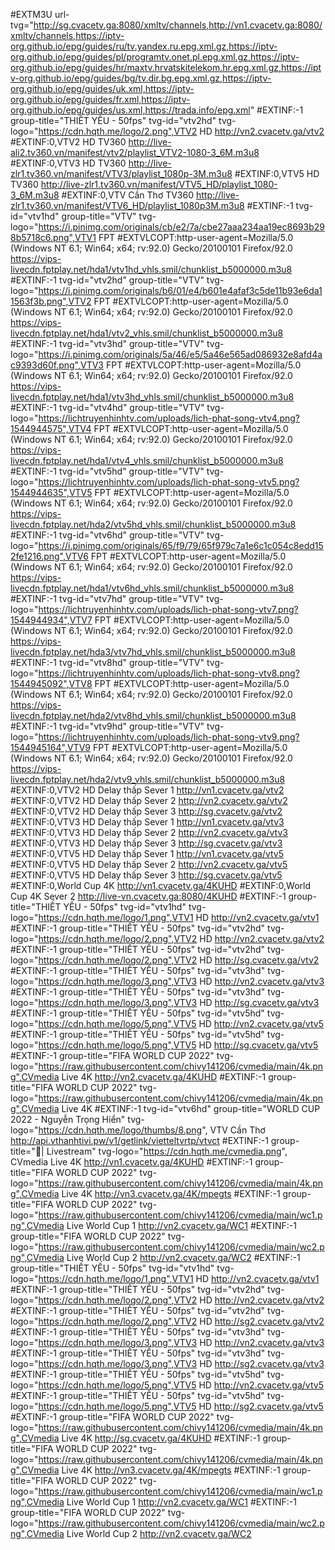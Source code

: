 #EXTM3U url-tvg="http://sg.cvacetv.ga:8080/xmltv/channels,http://vn1.cvacetv.ga:8080/xmltv/channels,https://iptv-org.github.io/epg/guides/ru/tv.yandex.ru.epg.xml.gz,https://iptv-org.github.io/epg/guides/pl/programtv.onet.pl.epg.xml.gz,https://iptv-org.github.io/epg/guides/hr/maxtv.hrvatskitelekom.hr.epg.xml.gz,https://iptv-org.github.io/epg/guides/bg/tv.dir.bg.epg.xml.gz,https://iptv-org.github.io/epg/guides/uk.xml,https://iptv-org.github.io/epg/guides/fr.xml,https://iptv-org.github.io/epg/guides/us.xml,https://trada.info/epg.xml"
#EXTINF:-1 group-title="THIẾT YẾU - 50fps" tvg-id="vtv2hd" tvg-logo="https://cdn.hqth.me/logo/2.png",VTV2 HD
http://vn2.cvacetv.ga/vtv2
#EXTINF:0,VTV2 HD TV360
http://live-ali2.tv360.vn/manifest/vtv2/playlist_VTV2-1080-3_6M.m3u8
#EXTINF:0,VTV3 HD TV360
http://live-zlr1.tv360.vn/manifest/VTV3/playlist_1080p-3M.m3u8
#EXTINF:0,VTV5 HD TV360
http://live-zlr1.tv360.vn/manifest/VTV5_HD/playlist_1080-3_6M.m3u8
#EXTINF:0,VTV Cần Thơ TV360
http://live-zlr1.tv360.vn/manifest/VTV6_HD/playlist_1080p3M.m3u8
#EXTINF:-1 tvg-id="vtv1hd" group-title="VTV" tvg-logo="https://i.pinimg.com/originals/cb/e2/7a/cbe27aaa234aa19ec8693b298b5718c6.png",VTV1 FPT
#EXTVLCOPT:http-user-agent=Mozilla/5.0 (Windows NT 6.1; Win64; x64; rv:92.0) Gecko/20100101 Firefox/92.0
https://vips-livecdn.fptplay.net/hda1/vtv1hd_vhls.smil/chunklist_b5000000.m3u8
#EXTINF:-1 tvg-id="vtv2hd" group-title="VTV" tvg-logo="https://i.pinimg.com/originals/b6/01/e4/b601e4afaf3c5de11b93e6da11563f3b.png",VTV2 FPT
#EXTVLCOPT:http-user-agent=Mozilla/5.0 (Windows NT 6.1; Win64; x64; rv:92.0) Gecko/20100101 Firefox/92.0
https://vips-livecdn.fptplay.net/hda1/vtv2_vhls.smil/chunklist_b5000000.m3u8
#EXTINF:-1 tvg-id="vtv3hd" group-title="VTV" tvg-logo="https://i.pinimg.com/originals/5a/46/e5/5a46e565ad086932e8afd4ac9393d60f.png",VTV3 FPT
#EXTVLCOPT:http-user-agent=Mozilla/5.0 (Windows NT 6.1; Win64; x64; rv:92.0) Gecko/20100101 Firefox/92.0
https://vips-livecdn.fptplay.net/hda1/vtv3hd_vhls.smil/chunklist_b5000000.m3u8
#EXTINF:-1 tvg-id="vtv4hd" group-title="VTV" tvg-logo="https://lichtruyenhinhtv.com/uploads/lich-phat-song-vtv4.png?1544944575",VTV4 FPT
#EXTVLCOPT:http-user-agent=Mozilla/5.0 (Windows NT 6.1; Win64; x64; rv:92.0) Gecko/20100101 Firefox/92.0
https://vips-livecdn.fptplay.net/hda1/vtv4_vhls.smil/chunklist_b5000000.m3u8
#EXTINF:-1 tvg-id="vtv5hd" group-title="VTV" tvg-logo="https://lichtruyenhinhtv.com/uploads/lich-phat-song-vtv5.png?1544944635",VTV5 FPT
#EXTVLCOPT:http-user-agent=Mozilla/5.0 (Windows NT 6.1; Win64; x64; rv:92.0) Gecko/20100101 Firefox/92.0
https://vips-livecdn.fptplay.net/hda2/vtv5hd_vhls.smil/chunklist_b5000000.m3u8
#EXTINF:-1 tvg-id="vtv6hd" group-title="VTV" tvg-logo="https://i.pinimg.com/originals/65/f9/79/65f979c7a1e6c1c054c8edd152fe1216.png",VTV6 FPT
#EXTVLCOPT:http-user-agent=Mozilla/5.0 (Windows NT 6.1; Win64; x64; rv:92.0) Gecko/20100101 Firefox/92.0
https://vips-livecdn.fptplay.net/hda1/vtv6hd_vhls.smil/chunklist_b5000000.m3u8
#EXTINF:-1 tvg-id="vtv7hd" group-title="VTV" tvg-logo="https://lichtruyenhinhtv.com/uploads/lich-phat-song-vtv7.png?1544944934",VTV7 FPT
#EXTVLCOPT:http-user-agent=Mozilla/5.0 (Windows NT 6.1; Win64; x64; rv:92.0) Gecko/20100101 Firefox/92.0
https://vips-livecdn.fptplay.net/hda3/vtv7hd_vhls.smil/chunklist_b5000000.m3u8
#EXTINF:-1 tvg-id="vtv8hd" group-title="VTV" tvg-logo="https://lichtruyenhinhtv.com/uploads/lich-phat-song-vtv8.png?1544945092",VTV8 FPT
#EXTVLCOPT:http-user-agent=Mozilla/5.0 (Windows NT 6.1; Win64; x64; rv:92.0) Gecko/20100101 Firefox/92.0
https://vips-livecdn.fptplay.net/hda2/vtv8hd_vhls.smil/chunklist_b5000000.m3u8
#EXTINF:-1 tvg-id="vtv9hd" group-title="VTV" tvg-logo="https://lichtruyenhinhtv.com/uploads/lich-phat-song-vtv9.png?1544945164",VTV9 FPT
#EXTVLCOPT:http-user-agent=Mozilla/5.0 (Windows NT 6.1; Win64; x64; rv:92.0) Gecko/20100101 Firefox/92.0
https://vips-livecdn.fptplay.net/hda2/vtv9_vhls.smil/chunklist_b5000000.m3u8
#EXTINF:0,VTV2 HD Delay thấp Sever 1
http://vn1.cvacetv.ga/vtv2
#EXTINF:0,VTV2 HD Delay thấp Sever 2
http://vn2.cvacetv.ga/vtv2
#EXTINF:0,VTV2 HD Delay thấp Sever 3
http://sg.cvacetv.ga/vtv2
#EXTINF:0,VTV3 HD Delay thấp Sever 1
http://vn1.cvacetv.ga/vtv3
#EXTINF:0,VTV3 HD Delay thấp Sever 2
http://vn2.cvacetv.ga/vtv3
#EXTINF:0,VTV3 HD Delay thấp Sever 3
http://sg.cvacetv.ga/vtv3
#EXTINF:0,VTV5 HD Delay thấp Sever 1
http://vn1.cvacetv.ga/vtv5
#EXTINF:0,VTV5 HD Delay thấp Sever 2
http://vn2.cvacetv.ga/vtv5
#EXTINF:0,VTV5 HD Delay thấp Sever 3
http://sg.cvacetv.ga/vtv5
#EXTINF:0,World Cup 4K
http://vn1.cvacetv.ga/4KUHD
#EXTINF:0,World Cup 4K Sever 2
http://live-vn.cvacetv.ga:8080/4KUHD
#EXTINF:-1 group-title="THIẾT YẾU - 50fps" tvg-id="vtv1hd" tvg-logo="https://cdn.hqth.me/logo/1.png",VTV1 HD
http://vn2.cvacetv.ga/vtv1
#EXTINF:-1 group-title="THIẾT YẾU - 50fps" tvg-id="vtv2hd" tvg-logo="https://cdn.hqth.me/logo/2.png",VTV2 HD
http://vn2.cvacetv.ga/vtv2
#EXTINF:-1 group-title="THIẾT YẾU - 50fps" tvg-id="vtv2hd" tvg-logo="https://cdn.hqth.me/logo/2.png",VTV2 HD
http://sg.cvacetv.ga/vtv2
#EXTINF:-1 group-title="THIẾT YẾU - 50fps" tvg-id="vtv3hd" tvg-logo="https://cdn.hqth.me/logo/3.png",VTV3 HD
http://vn2.cvacetv.ga/vtv3
#EXTINF:-1 group-title="THIẾT YẾU - 50fps" tvg-id="vtv3hd" tvg-logo="https://cdn.hqth.me/logo/3.png",VTV3 HD
http://sg.cvacetv.ga/vtv3
#EXTINF:-1 group-title="THIẾT YẾU - 50fps" tvg-id="vtv5hd" tvg-logo="https://cdn.hqth.me/logo/5.png",VTV5 HD
http://vn2.cvacetv.ga/vtv5
#EXTINF:-1 group-title="THIẾT YẾU - 50fps" tvg-id="vtv5hd" tvg-logo="https://cdn.hqth.me/logo/5.png",VTV5 HD
http://sg.cvacetv.ga/vtv5
#EXTINF:-1 group-title="FIFA WORLD CUP 2022" tvg-logo="https://raw.githubusercontent.com/chivy141206/cvmedia/main/4k.png",CVmedia Live 4K
http://vn2.cvacetv.ga/4KUHD
#EXTINF:-1 group-title="FIFA WORLD CUP 2022" tvg-logo="https://raw.githubusercontent.com/chivy141206/cvmedia/main/4k.png",CVmedia Live 4K
#EXTINF:-1 tvg-id="vtv6hd" group-title="WORLD CUP 2022 - Nguyễn Trọng Hiển" tvg-logo="https://cdn.hqth.me/logo/thumbs/8.png", VTV Cần Thơ
http://api.vthanhtivi.pw/v1/getlink/vietteltvrtp/vtvct
#EXTINF:-1 group-title="🔴| Livestream" tvg-logo="https://cdn.hqth.me/cvmedia.png", CVmedia Live 4K
http://vn1.cvacetv.ga/4KUHD
#EXTINF:-1 group-title="FIFA WORLD CUP 2022" tvg-logo="https://raw.githubusercontent.com/chivy141206/cvmedia/main/4k.png",CVmedia Live 4K
http://vn3.cvacetv.ga/4K/mpegts
#EXTINF:-1 group-title="FIFA WORLD CUP 2022" tvg-logo="https://raw.githubusercontent.com/chivy141206/cvmedia/main/wc1.png",CVmedia Live World Cup 1
http://vn2.cvacetv.ga/WC1
#EXTINF:-1 group-title="FIFA WORLD CUP 2022" tvg-logo="https://raw.githubusercontent.com/chivy141206/cvmedia/main/wc2.png",CVmedia Live World Cup 2
http://vn2.cvacetv.ga/WC2
#EXTINF:-1 group-title="THIẾT YẾU - 50fps" tvg-id="vtv1hd" tvg-logo="https://cdn.hqth.me/logo/1.png",VTV1 HD
http://vn2.cvacetv.ga/vtv1
#EXTINF:-1 group-title="THIẾT YẾU - 50fps" tvg-id="vtv2hd" tvg-logo="https://cdn.hqth.me/logo/2.png",VTV2 HD
http://vn2.cvacetv.ga/vtv2
#EXTINF:-1 group-title="THIẾT YẾU - 50fps" tvg-id="vtv2hd" tvg-logo="https://cdn.hqth.me/logo/2.png",VTV2 HD
http://sg2.cvacetv.ga/vtv2
#EXTINF:-1 group-title="THIẾT YẾU - 50fps" tvg-id="vtv3hd" tvg-logo="https://cdn.hqth.me/logo/3.png",VTV3 HD
http://vn2.cvacetv.ga/vtv3
#EXTINF:-1 group-title="THIẾT YẾU - 50fps" tvg-id="vtv3hd" tvg-logo="https://cdn.hqth.me/logo/3.png",VTV3 HD
http://sg2.cvacetv.ga/vtv3
#EXTINF:-1 group-title="THIẾT YẾU - 50fps" tvg-id="vtv5hd" tvg-logo="https://cdn.hqth.me/logo/5.png",VTV5 HD
http://vn2.cvacetv.ga/vtv5
#EXTINF:-1 group-title="THIẾT YẾU - 50fps" tvg-id="vtv5hd" tvg-logo="https://cdn.hqth.me/logo/5.png",VTV5 HD
http://sg2.cvacetv.ga/vtv5
#EXTINF:-1 group-title="FIFA WORLD CUP 2022" tvg-logo="https://raw.githubusercontent.com/chivy141206/cvmedia/main/4k.png",CVmedia Live 4K
http://sg.cvacetv.ga/4KUHD
#EXTINF:-1 group-title="FIFA WORLD CUP 2022" tvg-logo="https://raw.githubusercontent.com/chivy141206/cvmedia/main/4k.png",CVmedia Live 4K
http://vn3.cvacetv.ga/4K/mpegts
#EXTINF:-1 group-title="FIFA WORLD CUP 2022" tvg-logo="https://raw.githubusercontent.com/chivy141206/cvmedia/main/wc1.png",CVmedia Live World Cup 1
http://vn2.cvacetv.ga/WC1
#EXTINF:-1 group-title="FIFA WORLD CUP 2022" tvg-logo="https://raw.githubusercontent.com/chivy141206/cvmedia/main/wc2.png",CVmedia Live World Cup 2
http://vn2.cvacetv.ga/WC2
